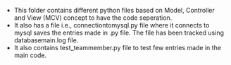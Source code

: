 - This folder contains different python files based on Model, Controller and View (MCV) concept to have the code seperation.
- It also has a file i.e., connectiontomysql.py file where it connects to mysql saves the entries made in .py file. The file has been tracked using databasemain.log file.
- It also contains test_teammember.py file to test few entries made in the main code.
